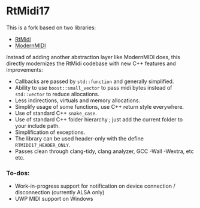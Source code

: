 # RtMidi17

This is a fork based on two libraries: 

* [RtMidi](https://github.com/theSTK/RtMidi)
* [ModernMIDI](https://github.com/ddiakopoulos/ModernMIDI)

Instead of adding another abstraction layer like ModernMIDI does, 
this directly modernizes the RtMidi codebase with new C++ features and improvements: 

* Callbacks are passed by `std::function` and generally simplified.
* Ability to use `boost::small_vector` to pass midi bytes instead of `std::vector` to reduce allocations.
* Less indirections, virtuals and memory allocations.
* Simplify usage of some functions, use C++ return style everywhere.
* Use of standard C++ `snake_case`.
* Use of standard C++ folder hierarchy ; just add the current folder to your include path.
* Simplification of exceptions.
* The library can be used header-only with the define `RTMIDI17_HEADER_ONLY`.
* Passes clean through clang-tidy, clang analyzer, GCC -Wall -Wextra, etc etc.

### To-dos: 
* Work-in-progress support for notification on device connection / disconnection (currently ALSA only)
* UWP MIDI support on Windows

